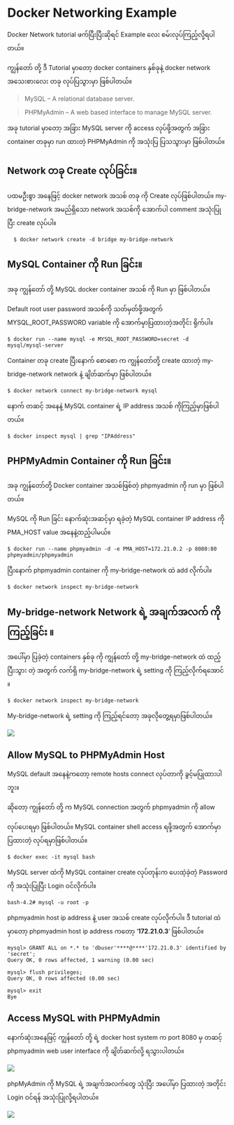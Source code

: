 ﻿# Docker Networking Example

Docker Network tutorial ဖက်ပြီးပြီးဆိုရင် Example လေး စမ်းလုပ်ကြည့်လို့ရပါတယ်။

ကျွန်တော် တို့ ဒီ Tutorial မှာတော့ docker containers နှစ်ခုနဲ့ docker network အသေးစားလေး တခု လုပ်ပြသွားမှာ ဖြစ်ပါတယ်။

> MySQL – A relational database server.

> PHPMyAdmin – A web based interface to manage MySQL server.


အခု tutorial မှာတော့ အခြား MySQL server ကို access လုပ်ဖို့အတွက် အခြား container တခုမှာ run ထားတဲ့ PHPMyAdmin ကို အသုံးပြ ပြသသွားမှာ ဖြစ်ပါတယ်။

  
  

## Network တခု Create လုပ်ခြင်း။

ပထမဦးစွာ အနေဖြင့် docker network အသစ် တခု ကို Create လုပ်ဖြစ်ပါတယ်။ my-bridge-network အမည်ရှိသော network အသစ်ကို အောက်ပါ comment အသုံးပြု ပြီး create လုပ်ပါ။

```
  $ docker network create -d bridge my-bridge-network
```

## MySQL Container ကို Run ခြင်း။

အခု ကျွန်တော် တို့ MySQL docker container အသစ် ကို Run မှာ ဖြစ်ပါတယ်။

Default root user password အသစ်ကို သတ်မှတ်ဖို့အတွက် MYSQL_ROOT_PASSWORD variable ကို အောက်မှာပြထားတဲ့အတိုင်း ရိုက်ပါ။

``` 
$ docker run --name mysql -e MYSQL_ROOT_PASSWORD=secret -d mysql/mysql-server
```
  

Container တခု create ပြီးနောက် စောစော က ကျွန်တော်တို့ create ထားတဲ့ my-bridge-network network နဲ့ ချိတ်ဆက်မှာ ဖြစ်ပါတယ်။

```
$ docker network connect my-bridge-network mysql
```

နောက် တဆင့် အနေနဲ့ MySQL container ရဲ့ IP address အသစ် ကိုကြည့်မှာဖြစ်ပါတယ်။

```
$ docker inspect mysql | grep "IPAddress"
```
  
  

## PHPMyAdmin Container ကို Run ခြင်း။

  

အခု ကျွန်တော်တို့ Docker container အသစ်ဖြစ်တဲ့ phpmyadmin ကို run မှာ ဖြစ်ပါတယ်။

MySQL ကို Run ခြင်း နောက်ဆုံးအဆင့်မှာ ရခဲ့တဲ့ MySQL container IP address ကို PMA_HOST value အနေနဲ့ထည့်ပါမယ်။
```
$ docker run --name phpmyadmin -d -e PMA_HOST=172.21.0.2 -p 8080:80 phpmyadmin/phpmyadmin
```

ပြီးနောက် phpmyadmin container ကို my-bridge-network ထဲ add လိုက်ပါ။

```
$ docker network inspect my-bridge-network
```

## My-bridge-network Network ရဲ့ အချက်အလက် ကိုကြည့်ခြင်း ။

အပေါ်မှာ ပြခဲ့တဲ့ containers နှစ်ခု ကို ကျွန်တော် တို့ my-bridge-network ထဲ ထည့်ပြီးသွား တဲ့ အတွက် လက်ရှိ my-bridge-network ရဲ့ setting ကို ကြည့်လိုက်ရအောင် ။

```
$ docker network inspect my-bridge-network
```
My-bridge-network ရဲ့ setting ကို ကြည့်ရင်တော့ အခုလိုတွေ့ရမှာဖြစ်ပါတယ်။


![](file:///tmp/lu125437ibmwa.tmp/lu125437ibmwh_tmp_f503edd7d72922a4.png)

  

## Allow MySQL to PHPMyAdmin Host

MySQL default အနေနဲ့ကတော့ remote hosts connect လုပ်တာကို ခွင့်မပြုထားပါဘူး။

ဆိုတော့ ကျွန်တော် တို့ က MySQL connection အတွက် phpmyadmin ကို allow

လုပ်ပေးရမှာ ဖြစ်ပါတယ်။ MySQL container shell access ရဖို့အတွက် အောက်မှာ ပြထားတဲ့ လုပ်ရမှာဖြစ်ပါတယ်။
```
$ docker exec -it mysql bash
```

MySQL server ထဲကို MySQL container create လုပ်တုန်းက ပေးထဲ့ခဲ့တဲ့ Password ကို အသုံးပြုပြီး Login ဝင်လိုက်ပါ။

  ```
  bash-4.2# mysql -u root -p
```

phpmyadmin host ip address နဲ့ user အသစ် create လုပ်လိုက်ပါ။ ဒီ tutorial ထဲမှာတော့ phpmyadmin host ip address ကတော့ ‘**172.21.0.3**‘ ဖြစ်ပါတယ်။

```
mysql> GRANT ALL on *.* to 'dbuser'****@****'172.21.0.3' identified by 'secret';
Query OK, 0 rows affected, 1 warning (0.00 sec)

mysql> flush privileges;
Query OK, 0 rows affected (0.00 sec)

mysql> exit
Bye
```


## Access MySQL with PHPMyAdmin

နောက်ဆုံးအနေဖြင့် ကျွန်တော် တို့ ရဲ့ docker host system က port 8080 မှ တဆင့် phpmyadmin web user interface ကို ချိတ်ဆက်လို့ ရသွားပါတယ်။

   

![](file:///tmp/lu125437ibmwa.tmp/lu125437ibmwh_tmp_55e578f0e4dc74a1.png)


phpMyAdmin ကို MySQL ရဲ့ အချက်အလက်တွေ သုံးပြီး အပေါ်မှာ ပြထားတဲ့ အတိုင်း Login ဝင်ရန် အသုံးပြုလို့ရပါတယ်။


![](file:///tmp/lu125437ibmwa.tmp/lu125437ibmwh_tmp_2e5e564f470aece6.png)


